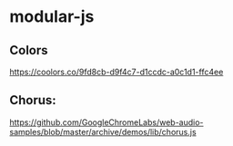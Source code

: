 # modular-js


## Colors
https://coolors.co/9fd8cb-d9f4c7-d1ccdc-a0c1d1-ffc4ee

## Chorus:
https://github.com/GoogleChromeLabs/web-audio-samples/blob/master/archive/demos/lib/chorus.js